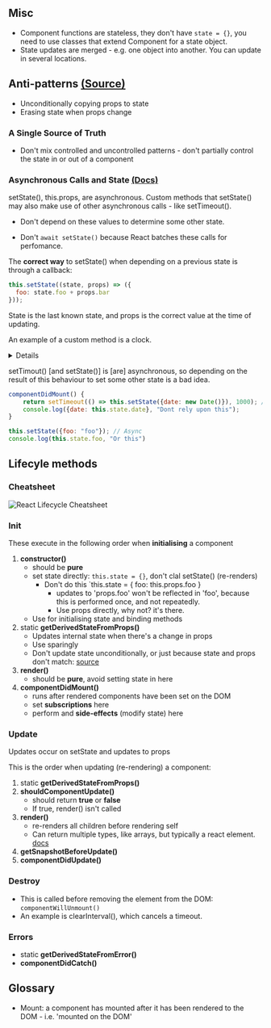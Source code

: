 ## Misc

* Component functions are stateless, they don't have `state = {}`, you need to use classes that extend Component for a state object.
* State updates are merged - e.g. one object into another. You can update in several locations.

## Anti-patterns [(Source)](https://reactjs.org/blog/2018/06/07/you-probably-dont-need-derived-state.html)

* Unconditionally copying props to state
* Erasing state when props change

### A Single Source of Truth

* Don't mix controlled and uncontrolled patterns - don't partially control the state in or out of a component

### Asynchronous Calls and State [(Docs)](https://reactjs.org/docs/state-and-lifecycle.html#state-updates-may-be-asynchronous)

setState(), this.props, are asynchronous. Custom methods that setState() may also make use of other asynchronous calls - like setTimeout().

* Don't depend on these values to determine some other state.

* Don't `await setState()` because React batches these calls for perfomance.

The **correct way** to setState() when depending on a previous state is through a callback:

```jsx
this.setState((state, props) => ({
  foo: state.foo + props.bar
}));
```

State is the last known state, and props is the correct value at the time of updating.


An example of a custom method is a clock.

<details>

	This example will cause a re-render when setState is called, every second. As a result, componentDidMount() will be called after re-render - essentially these two processes feed each other.

</details>

setTimout() \[and setState()\] is \[are\] asynchronous, so depending on the result of this behaviour to set some other state is a bad idea.

```jsx
componentDidMount() {
	return setTimeout(() => this.setState({date: new Date()}), 1000); // Async
	console.log({date: this.state.date}, "Dont rely upon this");
}
```

```jsx
this.setState({foo: "foo"}); // Async
console.log(this.state.foo, "Or this")
```

## Lifecyle methods

### Cheatsheet

![React Lifecycle Cheatsheet](https://cdn-images-1.medium.com/max/3668/1*gMdgkSygxwy9mlJCFyphBg.png)

### Init

These execute in the following order when **initialising** a component

1. **constructor()**
	* should be **pure**
	* set state directly: `this.state = {}`, don't clal setState() (re-renders)
		- Don't do this `this.state = { foo: this.props.foo }
			* updates to 'props.foo' won't be reflected in 'foo', because this is performed once, and not repeatedly.
			* Use props directly, why not? it's there.
	* Use for initialising state and binding methods
1. static **getDerivedStateFromProps()**
	* Updates internal state when there's a change in props
	* Use sparingly
	* Don't update state unconditionally, or just because state and props don't match: [source](https://reactjs.org/blog/2018/06/07/you-probably-dont-need-derived-state.html)
1. **render()**
	* should be **pure**, avoid setting state in here
1. **componentDidMount()**
	* runs after rendered components have been set on the DOM 
	* set **subscriptions** here
	* perform and **side-effects** (modify state) here

### Update

Updates occur on setState and updates to props

This is the order when updating (re-rendering) a component:

1. static **getDerivedStateFromProps()**
1. **shouldComponentUpdate()**
	* should return **true** or **false**
	* If true, render() isn't called
1. **render()**
	* re-renders all children before rendering self
	* Can return multiple types, like arrays, but typically a react element. [docs](https://reactjs.org/docs/react-component.html#render)
1. **getSnapshotBeforeUpdate()**
1. **componentDidUpdate()**

### Destroy

* This is called before removing the element from the DOM: `componentWillUnmount()`
* An example is clearInterval(), which cancels a timeout.

### Errors

* static **getDerivedStateFromError()**
* **componentDidCatch()**


## Glossary

* Mount: a component has mounted after it has been rendered to the DOM - i.e. 'mounted on the DOM'